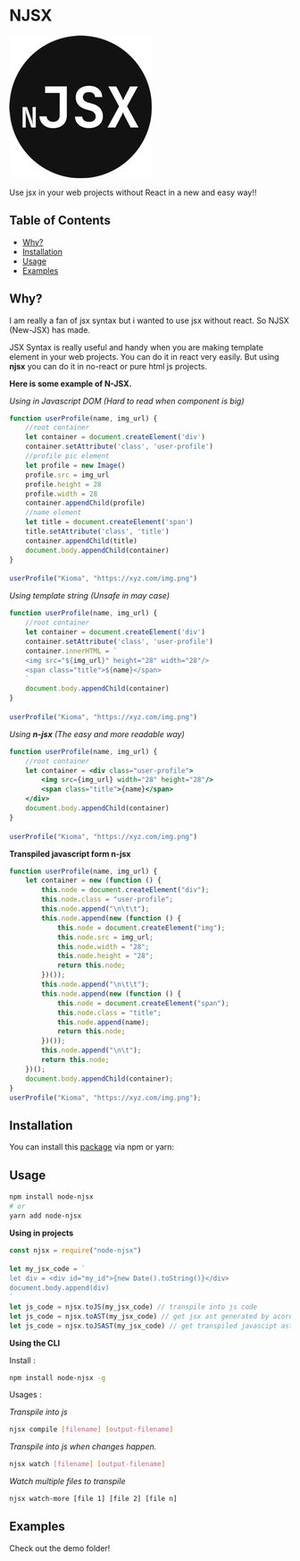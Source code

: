 # NJSX

![image info](./logo/icon_M.png)

Use jsx in your web projects without React in a new and easy way!!

## Table of Contents

- [Why?](#why?)
- [Installation](#installation)
- [Usage](#usage)
- [Examples](#examples)

## Why?
I am really a fan of jsx syntax but i wanted to use jsx without react. So NJSX (New-JSX) has made.

JSX Syntax is really useful and handy when you are making template element in your web projects. You can do it in react very easily. But using **njsx** you can do it in no-react or pure html js projects.

**Here is some example of N-JSX.**

*Using in Javascript DOM (Hard to read when component is big)*
```javascript
function userProfile(name, img_url) {
	//root container
	let container = document.createElement('div')
	container.setAttribute('class', 'user-profile')
	//profile pic element
	let profile = new Image()
	profile.src = img_url
	profile.height = 28
	profile.width = 28
	container.appendChild(profile)
	//name element
	let title = document.createElement('span')
	title.setAttribute('class', 'title')
	container.appendChild(title)
	document.body.appendChild(container)
}

userProfile("Kioma", "https://xyz.com/img.png")
```
*Using template string (Unsafe in may case)*
```javascript
function userProfile(name, img_url) {
	//root container
	let container = document.createElement('div')
	container.setAttribute('class', 'user-profile')
	container.innerHTML = `
	<img src="${img_url}" height="28" width="28"/>
	<span class="title">${name}</span>
	`
	document.body.appendChild(container)
}

userProfile("Kioma", "https://xyz.com/img.png")
```
*Using **n-jsx** (The easy and more readable way)*
```jsx
function userProfile(name, img_url) {
	//root container
	let container = <div class="user-profile">
		<img src={img_url} width="28" height="28"/>
		<span class="title">{name}</span>
	</div>
	document.body.appendChild(container)
}

userProfile("Kioma", "https://xyz.com/img.png")
```
**Transpiled javascript form n-jsx**
```javascript
function userProfile(name, img_url) {
	let container = new (function () {
		this.node = document.createElement("div");
		this.node.class = "user-profile";
		this.node.append("\n\t\t");
		this.node.append(new (function () {
			this.node = document.createElement("img");
			this.node.src = img_url;
			this.node.width = "28";
			this.node.height = "28";
			return this.node;
		})());
		this.node.append("\n\t\t");
		this.node.append(new (function () {
			this.node = document.createElement("span");
			this.node.class = "title";
			this.node.append(name);
			return this.node;
		})());
		this.node.append("\n\t");
		return this.node;
	})();
	document.body.appendChild(container);
}
userProfile("Kioma", "https://xyz.com/img.png");

```

## Installation

You can install this [package](https://www.npmjs.com/package/node-njsx "NPM Package")  via npm or yarn:
## Usage

```bash
npm install node-njsx
# or
yarn add node-njsx
```



**Using in projects**

```javascript
const njsx = require("node-njsx")

let my_jsx_code = `
let div = <div id="my_id">{new Date().toString()}</div>
document.body.append(div)
`
let js_code = njsx.toJS(my_jsx_code) // transpile into js code
let js_code = njsx.toAST(my_jsx_code) // get jsx ast generated by acorn.js
let js_code = njsx.toJSAST(my_jsx_code) // get transpiled javascipt ast 
```

**Using the CLI**

Install :

```bash
npm install node-njsx -g
```

Usages :

*Transpile into js*
```bash
njsx compile [filename] [output-filename] 
```
*Transpile into js when changes happen.*
```bash
njsx watch [filename] [output-filename]
```
*Watch multiple files to transpile*
```bash
njsx watch-more [file 1] [file 2] [file n] 
```

## Examples

Check out the demo folder!
